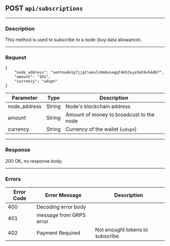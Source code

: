 ## POST `api/subscriptions`

---

### Description

This method is used to subscribe to a node (buy data allowance).

---

### Request


```
{
    "node_address": "sentnode1p7jjqtleeulshm6usegqf4m53xya3eh9vh4d67",
    "amount": "101",
    "currency": "udvpn"
}
```

| Parameter     | Type        | Description                                |
|---------------|-------------|--------------------------------------------|
| node_address  | String      | Node's blockchain address                  |
| amount        | String      | Amount of money to broadcust to the node   |
| currency      | String      | Currency of the wallet (`udvpn`)           |


---

### Response

200 OK, no response body.

---

### Errors

| Error Code | Error Message               | Description                        |
|------------|-----------------------------|------------------------------------|
| 400        | Decoding error body         |                                    |
| 401        | message from GRPS error     |                                    |
| 402        | Payment Required            | Not enought tokens to subscribe    |
